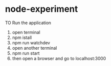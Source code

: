 # node-experiment
TO Run the application

1. open terminal
2. npm istall
3. npm run watchdev
4. open another terminal
5. npm run start
6. then open a browser and go to localhost:3000

